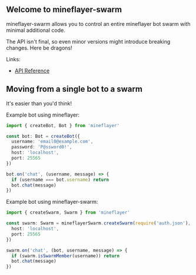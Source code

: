 ## Welcome to mineflayer-swarm

mineflayer-swarm allows you to control an entire mineflayer bot swarm with minimal additional code.

The API isn't final, so even minor versions might introduce breaking changes. Here be dragons!

Links:
- [API Reference](api.md)

## Moving from a single bot to a swarm

It's easier than you'd think!

Example bot using mineflayer:

```ts
import { createBot, Bot } from 'mineflayer'

const bot: Bot = createBot({
  username: 'email0@example.com',
  password: 'P@ssword0!',
  host: 'localhost',
  port: 25565
})

bot.on('chat', (username, message) => {
  if (username === bot.username) return
  bot.chat(message)
})
```

Example bot using mineflayer-swarm:

```ts
import { createSwarm, Swarm } from 'mineflayer'

const swarm: Swarm = mineflayerSwarm.createSwarm(require('auth.json'), {
  host: 'localhost',
  port: 25565
})

swarm.on('chat', (bot, username, message) => {
  if (swarm.isSwarmMember(username)) return
  bot.chat(message)
})
```
